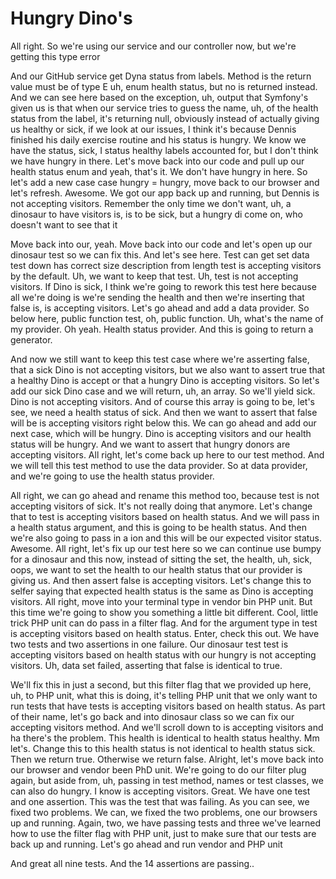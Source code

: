 # Hungry Dino's

All right. So we're using our service and our controller now, but we're getting this
type error

And our GitHub service get Dyna status from labels. Method is the return value must
be of type E uh, enum health status, but no is returned instead. And we can see here
based on the exception, uh, output that Symfony's given us is that when our service
tries to guess the name, uh, of the health status from the label, it's returning
null, obviously instead of actually giving us healthy or sick, if we look at our
issues, I think it's because Dennis finished his daily exercise routine and his
status is hungry. We know we have the status, sick, I status healthy labels accounted
for, but I don't think we have hungry in there. Let's move back into our code and
pull up our health status enum and yeah, that's it. We don't have hungry in here. So
let's add a new case case hungry = hungry, move back to our browser and let's
refresh. Awesome. We got our app back up and running, but Dennis is not accepting
visitors. Remember the only time we don't want, uh, a dinosaur to have visitors is,
is to be sick, but a hungry di come on, who doesn't want to see that it

Move back into our, yeah. Move back into our code and let's open up our dinosaur test
so we can fix this. And let's see here. Test can get set data test down has correct
size description from length test is accepting visitors by the default. Uh, we want
to keep that test. Uh, test is not accepting visitors. If Dino is sick, I think we're
going to rework this test here because all we're doing is we're sending the health
and then we're inserting that false is, is accepting visitors. Let's go ahead and add
a data provider. So below here, public function test, oh, public function. Uh, what's
the name of my provider. Oh yeah. Health status provider. And this is going to return
a generator.

And now we still want to keep this test case where we're asserting false, that a sick
Dino is not accepting visitors, but we also want to assert true that a healthy Dino
is accept or that a hungry Dino is accepting visitors. So let's add our sick Dino
case and we will return, uh, an array. So we'll yield sick. Dino is not accepting
visitors. And of course this array is going to be, let's see, we need a health status
of sick. And then we want to assert that false will be is accepting visitors right
below this. We can go ahead and add our next case, which will be hungry. Dino is
accepting visitors and our health status will be hungry. And we want to assert that
hungry donors are accepting visitors. All right, let's come back up here to our test
method. And we will tell this test method to use the data provider. So at data
provider, and we're going to use the health status provider.

All right, we can go ahead and rename this method too, because test is not accepting
visitors of sick. It's not really doing that anymore. Let's change that to test is
accepting visitors based on health status. And we will pass in a health status
argument, and this is going to be health status. And then we're also going to pass in
a ion and this will be our expected visitor status. Awesome. All right, let's fix up
our test here so we can continue use bumpy for a dinosaur and this now, instead of
sitting the set, the health, uh, sick, oops, we want to set the health to our health
status that our provider is giving us. And then assert false is accepting visitors.
Let's change this to selfer saying that expected health status is the same as Dino is
accepting visitors. All right, move into your terminal type in vendor bin PHP unit.
But this time we're going to show you something a little bit different. Cool, little
trick PHP unit can do pass in a filter flag. And for the argument type in test is
accepting visitors based on health status. Enter, check this out. We have two tests
and two assertions in one failure. Our dinosaur test test is accepting visitors based
on health status with our hungry <inaudible> is not accepting visitors. Uh, data set
failed, asserting that false is identical to true.

We'll fix this in just a second, but this filter flag that we provided up here, uh,
to PHP unit, what this is doing, it's telling PHP unit that we only want to run tests
that have tests is accepting visitors based on health status. As part of their name,
let's go back and into dinosaur class so we can fix our accepting visitors method.
And we'll scroll down to is accepting visitors and ha there's the problem. This
health is identical to health status healthy. Mm let's. Change this to this health
status is not identical to health status sick. Then we return true. Otherwise we
return false. Alright, let's move back into our browser and vendor been PhD unit.
We're going to do our filter plug again, but aside from, uh, passing in test method,
names or test classes, we can also do hungry. I know is accepting visitors. Great. We
have one test and one assertion. This was the test that was failing. As you can see,
we fixed two problems. We can, we fixed the two problems, one our browsers up and
running. Again, two, we have passing tests and three we've learned how to use the
filter flag with PHP unit, just to make sure that our tests are back up and running.
Let's go ahead and run vendor and PHP unit

And great all nine tests. And the 14 assertions are passing..
